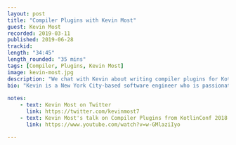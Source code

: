 ```yaml
---
layout: post
title: "Compiler Plugins with Kevin Most"
guest: Kevin Most
recorded: 2019-03-11
published: 2019-06-28
trackid:  
length: "34:45"
length_rounded: "35 mins"
tags: [Compiler, Plugins, Kevin Most]
image: kevin-most.jpg
description: "We chat with Kevin about writing compiler plugins for Kotlin, covering what the goals with plugin technology is, when it's useful, as well as how to get started in this area."
bio: "Kevin is a New York City-based software engineer who is passionate about Android, and excited about Kotlin. Kevin currently works at Google on the Mobile Vision team, exploring the various applications of the image recognition libraries that power Lens and other Google vision products."
                                                                                                                                                                                                                                                                                        
notes: 
    - text: Kevin Most on Twitter
      link: https://twitter.com/kevinmost7
    - text: Kevin Most's talk on Compiler Plugins from KotlinConf 2018 
      link: https://www.youtube.com/watch?v=w-GMlaziIyo      

---
```



